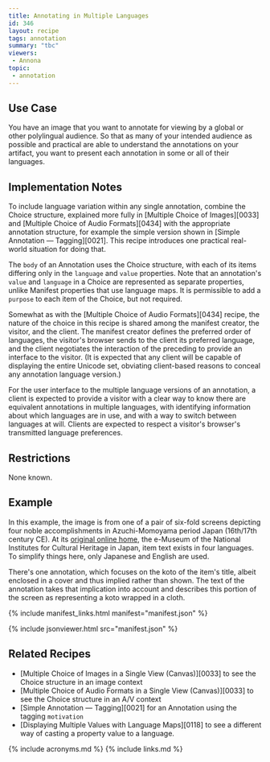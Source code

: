 ```yaml
---
title: Annotating in Multiple Languages
id: 346
layout: recipe
tags: annotation
summary: "tbc"
viewers:
 - Annona
topic: 
 - annotation
---
```


## Use Case

You have an image that you want to annotate for viewing by a global or other polylingual audience. So that as many of your intended audience as possible and practical are able to understand the annotations on your artifact, you want to present each annotation in some or all of their languages.

## Implementation Notes

To include language variation within any single annotation, combine the Choice structure, explained more fully in [Multiple Choice of Images][0033] and [Multiple Choice of Audio Formats][0434] with the appropriate annotation structure, for example the simple version shown in [Simple Annotation — Tagging][0021]. This recipe introduces one practical real-world situation for doing that.

The `body` of an Annotation uses the Choice structure, with each of its items differing only in the `language` and `value` properties. Note that an annotation's `value` and `language` in a Choice are represented as separate properties, unlike Manifest properties that use language maps. It is permissible to add a `purpose` to each item of the Choice, but not required.

Somewhat as with the [Multiple Choice of Audio Formats][0434] recipe, the nature of the choice in this recipe is shared among the manifest creator, the visitor, and the client. The manifest creator defines the preferred order of languages, the visitor's browser sends to the client its preferred language, and the client negotiates the interaction of the preceding to provide an interface to the visitor. (It is expected that any client will be capable of displaying the entire Unicode set, obviating client-based reasons to conceal any annotation language version.)

For the user interface to the multiple language versions of an annotation, a client is expected to provide a visitor with a clear way to know there are equivalent annotations in multiple languages, with identifying information about which languages are in use, and with a way to switch between languages at will. Clients are expected to respect a visitor's browser's transmitted language preferences.

## Restrictions

None known.

## Example

In this example, the image is from one of a pair of six-fold screens depicting four noble accomplishments in Azuchi-Momoyama period Japan (16th/17th century CE). At its [original online home](https://emuseum.nich.go.jp/detail?langId=en&webView=&content_base_id=100320&content_part_id=0&content_pict_id=0), the e-Museum of the National Institutes for Cultural Heritage in Japan, item text exists in four languages. To simplify things here, only Japanese and English are used.

There's one annotation, which focuses on the koto of the item's title, albeit enclosed in a cover and thus implied rather than shown. The text of the annotation takes that implication into account and describes this portion of the screen as representing a koto wrapped in a cloth.

{% include manifest_links.html manifest="manifest.json" %}

{% include jsonviewer.html src="manifest.json" %}

## Related Recipes

* [Multiple Choice of Images in a Single View (Canvas)][0033] to see the Choice structure in an image context
* [Multiple Choice of Audio Formats in a Single View (Canvas)][0033] to see the Choice structure in an A/V context
* [Simple Annotation — Tagging][0021] for an Annotation using the tagging `motivation`
* [Displaying Multiple Values with Language Maps][0118] to see a different way of casting a property value to a language.

{% include acronyms.md %}
{% include links.md %}
